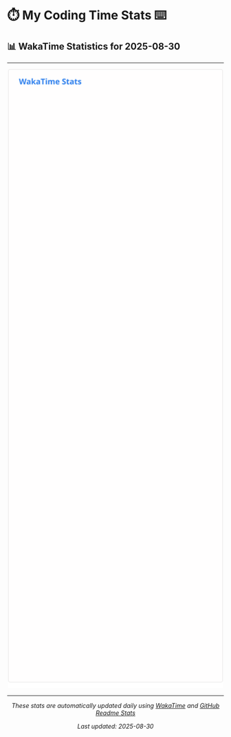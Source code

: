 # ⏱️ My Coding Time Stats ⌨️

## 📊 WakaTime Statistics for 2025-08-30

---

<div align="center">

<img src="./images/wakatime-stats-2025-08-30.svg" alt="WakaTime Stats" width="500">

</div>

---

<div align="center">

*These stats are automatically updated daily using [WakaTime](https://wakatime.com) and [GitHub Readme Stats](https://github.com/anuraghazra/github-readme-stats)*

*Last updated: 2025-08-30*
</div>
